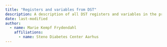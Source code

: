 ```yaml
---
title: "Registers and variables from DST"
description: A description of all DST registers and variables in the projectdatabase.
date: last-modified
author:
  - name: Marie Kempf Frydendahl
    affiliations: 
      - name: Steno Diabetes Center Aarhus
---
```

